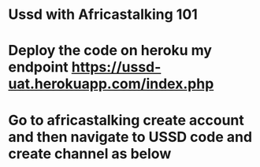 # Ussd with Africastalking 101

<?php
# sessionId from the Post request
$sessionId=$_POST['sessionId'];
# serviceCode from the Post request
$serviceCode=$_POST['serviceCode'];
# phoneNumber from the Post request
$phoneNumber=$_POST['phoneNumber'];
# text from the Post request
$text=$_POST['text'];

if ($text == ""){
 # check is the first connection is empty and provice response stating with CON to indicate connection.
 $response="CON What would you want to check \n";
 $response .="1. My Account No \n";
 $response .="2. My phone Number";
}
# if you choose option 1
else if ($text == "1") {
 # business login for the first level response
 $response = "CON Choose account information you want to view \n";
 $response .= "1. Account Number \n";
 $response .= "2. Account Balance";
}
# if you choose option 2
else if ($text == "2") {
 # business login for the first level response with END t end the connection
 $response = "END You phone number is ".$phoneNumber;
# if you choose option 1 the second level supplied option 1
} else if($text == "1*1"){
# business login for the second i.e.*ussd*1*1# level response then END to end the Session
 $accountNumber = "ACC1001";

 $response = "END Your account Number is ".$accountNumber;
}
# if you choose option 1 the second level supplied option 2
else if ($text == "1*2") {
# business login for the second i.e.*ussd*1*1# level response then END to end the Session
 $balance = "KES 10,000";
 # code...
 $response= "END Your balance is ".$balance;
}
# include the Header
header('Content-type: text/plain');
# display the response
echo $response;

?>

# Deploy the code on heroku my endpoint <https://ussd-uat.herokuapp.com/index.php>

# Go to africastalking create account and then navigate to USSD code and create channel as below
